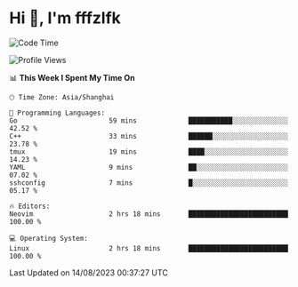 # Hi 👋, I'm fffzlfk

<!--START_SECTION:waka-->
![Code Time](http://img.shields.io/badge/Code%20Time-347%20hrs%2017%20mins-blue)

![Profile Views](http://img.shields.io/badge/Profile%20Views-23-blue)

📊 **This Week I Spent My Time On** 

```text
🕑︎ Time Zone: Asia/Shanghai

💬 Programming Languages: 
Go                       59 mins             ███████████░░░░░░░░░░░░░░   42.52 % 
C++                      33 mins             ██████░░░░░░░░░░░░░░░░░░░   23.78 % 
tmux                     19 mins             ████░░░░░░░░░░░░░░░░░░░░░   14.23 % 
YAML                     9 mins              ██░░░░░░░░░░░░░░░░░░░░░░░   07.02 % 
sshconfig                7 mins              █░░░░░░░░░░░░░░░░░░░░░░░░   05.17 % 

🔥 Editors: 
Neovim                   2 hrs 18 mins       █████████████████████████   100.00 % 

💻 Operating System: 
Linux                    2 hrs 18 mins       █████████████████████████   100.00 % 
```


 Last Updated on 14/08/2023 00:37:27 UTC
<!--END_SECTION:waka-->
